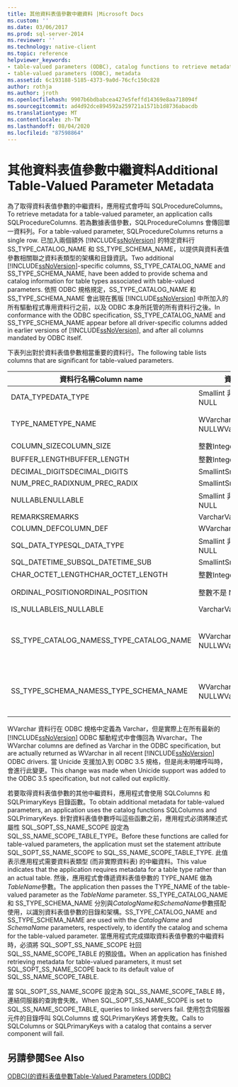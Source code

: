 ```yaml
---
title: 其他資料表值參數中繼資料 |Microsoft Docs
ms.custom: ''
ms.date: 03/06/2017
ms.prod: sql-server-2014
ms.reviewer: ''
ms.technology: native-client
ms.topic: reference
helpviewer_keywords:
- table-valued parameters (ODBC), catalog functions to retrieve metadata
- table-valued parameters (ODBC), metadata
ms.assetid: 6c193188-5185-4373-9a0d-76cfc150c828
author: rothja
ms.author: jroth
ms.openlocfilehash: 9907b6bdbabcea427e5feffd14369e8aa718094f
ms.sourcegitcommit: ad4d92dce894592a259721a1571b1d8736abacdb
ms.translationtype: MT
ms.contentlocale: zh-TW
ms.lasthandoff: 08/04/2020
ms.locfileid: "87598864"
---
```

# <a name="additional-table-valued-parameter-metadata"></a><span data-ttu-id="ea205-102">其他資料表值參數中繼資料</span><span class="sxs-lookup"><span data-stu-id="ea205-102">Additional Table-Valued Parameter Metadata</span></span>
  <span data-ttu-id="ea205-103">為了取得資料表值參數的中繼資料，應用程式會呼叫 SQLProcedureColumns。</span><span class="sxs-lookup"><span data-stu-id="ea205-103">To retrieve metadata for a table-valued parameter, an application calls SQLProcedureColumns.</span></span> <span data-ttu-id="ea205-104">若為數據表值參數，SQLProcedureColumns 會傳回單一資料列。</span><span class="sxs-lookup"><span data-stu-id="ea205-104">For a table-valued parameter, SQLProcedureColumns returns a single row.</span></span> <span data-ttu-id="ea205-105">已加入兩個額外 [!INCLUDE[ssNoVersion](../../includes/ssnoversion-md.md)] 的特定資料行 SS_TYPE_CATALOG_NAME 和 SS_TYPE_SCHEMA_NAME，以提供與資料表值參數相關聯之資料表類型的架構和目錄資訊。</span><span class="sxs-lookup"><span data-stu-id="ea205-105">Two additional [!INCLUDE[ssNoVersion](../../includes/ssnoversion-md.md)]-specific columns, SS_TYPE_CATALOG_NAME and SS_TYPE_SCHEMA_NAME, have been added to provide schema and catalog information for table types associated with table-valued parameters.</span></span> <span data-ttu-id="ea205-106">依照 ODBC 規格規定，SS_TYPE_CATALOG_NAME 和 SS_TYPE_SCHEMA_NAME 會出現在舊版 [!INCLUDE[ssNoVersion](../../includes/ssnoversion-md.md)] 中所加入的所有驅動程式專用資料行之前，以及 ODBC 本身所託管的所有資料行之後。</span><span class="sxs-lookup"><span data-stu-id="ea205-106">In conformance with the ODBC specification, SS_TYPE_CATALOG_NAME and SS_TYPE_SCHEMA_NAME appear before all driver-specific columns added in earlier versions of [!INCLUDE[ssNoVersion](../../includes/ssnoversion-md.md)], and after all columns mandated by ODBC itself.</span></span>  
  
 <span data-ttu-id="ea205-107">下表列出對於資料表值參數相當重要的資料行。</span><span class="sxs-lookup"><span data-stu-id="ea205-107">The following table lists columns that are significant for table-valued parameters.</span></span>  
  
|<span data-ttu-id="ea205-108">資料行名稱</span><span class="sxs-lookup"><span data-stu-id="ea205-108">Column name</span></span>|<span data-ttu-id="ea205-109">資料類型</span><span class="sxs-lookup"><span data-stu-id="ea205-109">Data type</span></span>|<span data-ttu-id="ea205-110">值/註解</span><span class="sxs-lookup"><span data-stu-id="ea205-110">Value/comments</span></span>|  
|-----------------|---------------|---------------------|  
|<span data-ttu-id="ea205-111">DATA_TYPE</span><span class="sxs-lookup"><span data-stu-id="ea205-111">DATA_TYPE</span></span>|<span data-ttu-id="ea205-112">Smallint 非 NULL</span><span class="sxs-lookup"><span data-stu-id="ea205-112">Smallint not NULL</span></span>|<span data-ttu-id="ea205-113">SQL_SS_TABLE</span><span class="sxs-lookup"><span data-stu-id="ea205-113">SQL_SS_TABLE</span></span>|  
|<span data-ttu-id="ea205-114">TYPE_NAME</span><span class="sxs-lookup"><span data-stu-id="ea205-114">TYPE_NAME</span></span>|<span data-ttu-id="ea205-115">WVarchar(128) 非 NULL</span><span class="sxs-lookup"><span data-stu-id="ea205-115">WVarchar(128) not NULL</span></span>|<span data-ttu-id="ea205-116">資料表值參數的類型名稱。</span><span class="sxs-lookup"><span data-stu-id="ea205-116">The type name of the table-valued parameter.</span></span>|  
|<span data-ttu-id="ea205-117">COLUMN_SIZE</span><span class="sxs-lookup"><span data-stu-id="ea205-117">COLUMN_SIZE</span></span>|<span data-ttu-id="ea205-118">整數</span><span class="sxs-lookup"><span data-stu-id="ea205-118">Integer</span></span>|<span data-ttu-id="ea205-119">NULL</span><span class="sxs-lookup"><span data-stu-id="ea205-119">NULL</span></span>|  
|<span data-ttu-id="ea205-120">BUFFER_LENGTH</span><span class="sxs-lookup"><span data-stu-id="ea205-120">BUFFER_LENGTH</span></span>|<span data-ttu-id="ea205-121">整數</span><span class="sxs-lookup"><span data-stu-id="ea205-121">Integer</span></span>|<span data-ttu-id="ea205-122">0</span><span class="sxs-lookup"><span data-stu-id="ea205-122">0</span></span>|  
|<span data-ttu-id="ea205-123">DECIMAL_DIGITS</span><span class="sxs-lookup"><span data-stu-id="ea205-123">DECIMAL_DIGITS</span></span>|<span data-ttu-id="ea205-124">Smallint</span><span class="sxs-lookup"><span data-stu-id="ea205-124">Smallint</span></span>|<span data-ttu-id="ea205-125">NULL</span><span class="sxs-lookup"><span data-stu-id="ea205-125">NULL</span></span>|  
|<span data-ttu-id="ea205-126">NUM_PREC_RADIX</span><span class="sxs-lookup"><span data-stu-id="ea205-126">NUM_PREC_RADIX</span></span>|<span data-ttu-id="ea205-127">Smallint</span><span class="sxs-lookup"><span data-stu-id="ea205-127">Smallint</span></span>|<span data-ttu-id="ea205-128">NULL</span><span class="sxs-lookup"><span data-stu-id="ea205-128">NULL</span></span>|  
|<span data-ttu-id="ea205-129">NULLABLE</span><span class="sxs-lookup"><span data-stu-id="ea205-129">NULLABLE</span></span>|<span data-ttu-id="ea205-130">Smallint 非 NULL</span><span class="sxs-lookup"><span data-stu-id="ea205-130">Smallint not NULL</span></span>|<span data-ttu-id="ea205-131">SQL_NULLABLE</span><span class="sxs-lookup"><span data-stu-id="ea205-131">SQL_NULLABLE</span></span>|  
|<span data-ttu-id="ea205-132">REMARKS</span><span class="sxs-lookup"><span data-stu-id="ea205-132">REMARKS</span></span>|<span data-ttu-id="ea205-133">Varchar</span><span class="sxs-lookup"><span data-stu-id="ea205-133">Varchar</span></span>|<span data-ttu-id="ea205-134">NULL</span><span class="sxs-lookup"><span data-stu-id="ea205-134">NULL</span></span>|  
|<span data-ttu-id="ea205-135">COLUMN_DEF</span><span class="sxs-lookup"><span data-stu-id="ea205-135">COLUMN_DEF</span></span>|<span data-ttu-id="ea205-136">WVarchar(4000)</span><span class="sxs-lookup"><span data-stu-id="ea205-136">WVarchar(4000)</span></span>|<span data-ttu-id="ea205-137">NULL</span><span class="sxs-lookup"><span data-stu-id="ea205-137">NULL</span></span>|  
|<span data-ttu-id="ea205-138">SQL_DATA_TYPE</span><span class="sxs-lookup"><span data-stu-id="ea205-138">SQL_DATA_TYPE</span></span>|<span data-ttu-id="ea205-139">Smallint 非 NULL</span><span class="sxs-lookup"><span data-stu-id="ea205-139">Smallint not NULL</span></span>|<span data-ttu-id="ea205-140">SQL_SS_TABLE</span><span class="sxs-lookup"><span data-stu-id="ea205-140">SQL_SS_TABLE</span></span>|  
|<span data-ttu-id="ea205-141">SQL_DATETIME_SUB</span><span class="sxs-lookup"><span data-stu-id="ea205-141">SQL_DATETIME_SUB</span></span>|<span data-ttu-id="ea205-142">Smallint</span><span class="sxs-lookup"><span data-stu-id="ea205-142">Smallint</span></span>|<span data-ttu-id="ea205-143">NULL</span><span class="sxs-lookup"><span data-stu-id="ea205-143">NULL</span></span>|  
|<span data-ttu-id="ea205-144">CHAR_OCTET_LENGTH</span><span class="sxs-lookup"><span data-stu-id="ea205-144">CHAR_OCTET_LENGTH</span></span>|<span data-ttu-id="ea205-145">整數</span><span class="sxs-lookup"><span data-stu-id="ea205-145">Integer</span></span>|<span data-ttu-id="ea205-146">NULL</span><span class="sxs-lookup"><span data-stu-id="ea205-146">NULL</span></span>|  
|<span data-ttu-id="ea205-147">ORDINAL_POSITION</span><span class="sxs-lookup"><span data-stu-id="ea205-147">ORDINAL_POSITION</span></span>|<span data-ttu-id="ea205-148">整數不是 NULL</span><span class="sxs-lookup"><span data-stu-id="ea205-148">Integer not NULL</span></span>|<span data-ttu-id="ea205-149">參數的序數位置。</span><span class="sxs-lookup"><span data-stu-id="ea205-149">The ordinal position of the parameter.</span></span>|  
|<span data-ttu-id="ea205-150">IS_NULLABLE</span><span class="sxs-lookup"><span data-stu-id="ea205-150">IS_NULLABLE</span></span>|<span data-ttu-id="ea205-151">Varchar</span><span class="sxs-lookup"><span data-stu-id="ea205-151">Varchar</span></span>|<span data-ttu-id="ea205-152">"YES"</span><span class="sxs-lookup"><span data-stu-id="ea205-152">"YES"</span></span>|  
|<span data-ttu-id="ea205-153">SS_TYPE_CATALOG_NAME</span><span class="sxs-lookup"><span data-stu-id="ea205-153">SS_TYPE_CATALOG_NAME</span></span>|<span data-ttu-id="ea205-154">WVarchar(128) 非 NULL</span><span class="sxs-lookup"><span data-stu-id="ea205-154">WVarchar(128) not NULL</span></span>|<span data-ttu-id="ea205-155">包含資料表值參數資料表類型之類型定義的目錄。</span><span class="sxs-lookup"><span data-stu-id="ea205-155">The catalog that contains the type definition for the table type of the table-valued parameter.</span></span>|  
|<span data-ttu-id="ea205-156">SS_TYPE_SCHEMA_NAME</span><span class="sxs-lookup"><span data-stu-id="ea205-156">SS_TYPE_SCHEMA_NAME</span></span>|<span data-ttu-id="ea205-157">WVarchar(128) 非 NULL</span><span class="sxs-lookup"><span data-stu-id="ea205-157">WVarchar(128) not NULL</span></span>|<span data-ttu-id="ea205-158">包含資料表值參數資料表類型之類型定義的結構描述。</span><span class="sxs-lookup"><span data-stu-id="ea205-158">The schema that contains the type definition for the table type of the table-valued parameter.</span></span>|  
  
 <span data-ttu-id="ea205-159">WVarchar 資料行在 ODBC 規格中定義為 Varchar，但是實際上在所有最新的 [!INCLUDE[ssNoVersion](../../includes/ssnoversion-md.md)] ODBC 驅動程式中會傳回為 Wvarchar。</span><span class="sxs-lookup"><span data-stu-id="ea205-159">The WVarchar columns are defined as Varchar in the ODBC specification, but are actually returned as WVarchar in all recent [!INCLUDE[ssNoVersion](../../includes/ssnoversion-md.md)] ODBC drivers.</span></span> <span data-ttu-id="ea205-160">當 Unicide 支援加入到 ODBC 3.5 規格，但是尚未明確呼叫時，會進行此變更。</span><span class="sxs-lookup"><span data-stu-id="ea205-160">This change was made when Unicide support was added to the ODBC 3.5 specification, but not called out explicitly.</span></span>  
  
 <span data-ttu-id="ea205-161">若要取得資料表值參數的其他中繼資料，應用程式會使用 SQLColumns 和 SQLPrimaryKeys 目錄函數。</span><span class="sxs-lookup"><span data-stu-id="ea205-161">To obtain additional metadata for table-valued parameters, an application uses the catalog functions SQLColumns and SQLPrimaryKeys.</span></span> <span data-ttu-id="ea205-162">針對資料表值參數呼叫這些函數之前，應用程式必須將陳述式屬性 SQL_SOPT_SS_NAME_SCOPE 設定為 SQL_SS_NAME_SCOPE_TABLE_TYPE。</span><span class="sxs-lookup"><span data-stu-id="ea205-162">Before these functions are called for table-valued parameters, the application must set the statement attribute SQL_SOPT_SS_NAME_SCOPE to SQL_SS_NAME_SCOPE_TABLE_TYPE.</span></span> <span data-ttu-id="ea205-163">此值表示應用程式需要資料表類型 (而非實際資料表) 的中繼資料。</span><span class="sxs-lookup"><span data-stu-id="ea205-163">This value indicates that the application requires metadata for a table type rather than an actual table.</span></span> <span data-ttu-id="ea205-164">然後，應用程式會傳遞資料表值參數的 TYPE_NAME 做為*TableName*參數。</span><span class="sxs-lookup"><span data-stu-id="ea205-164">The application then passes the TYPE_NAME of the table-valued parameter as the *TableName* parameter.</span></span> <span data-ttu-id="ea205-165">SS_TYPE_CATALOG_NAME 和 SS_TYPE_SCHEMA_NAME 分別與*CatalogName*和*SchemaName*參數搭配使用，以識別資料表值參數的目錄和架構。</span><span class="sxs-lookup"><span data-stu-id="ea205-165">SS_TYPE_CATALOG_NAME and SS_TYPE_SCHEMA_NAME are used with the *CatalogName* and *SchemaName* parameters, respectively, to identify the catalog and schema for the table-valued parameter.</span></span> <span data-ttu-id="ea205-166">當應用程式完成擷取資料表值參數的中繼資料時，必須將 SQL_SOPT_SS_NAME_SCOPE 社回 SQL_SS_NAME_SCOPE_TABLE 的預設值。</span><span class="sxs-lookup"><span data-stu-id="ea205-166">When an application has finished retrieving metadata for table-valued parameters, it must set SQL_SOPT_SS_NAME_SCOPE back to its default value of SQL_SS_NAME_SCOPE_TABLE.</span></span>  
  
 <span data-ttu-id="ea205-167">當 SQL_SOPT_SS_NAME_SCOPE 設定為 SQL_SS_NAME_SCOPE_TABLE 時，連結伺服器的查詢會失敗。</span><span class="sxs-lookup"><span data-stu-id="ea205-167">When SQL_SOPT_SS_NAME_SCOPE is set to SQL_SS_NAME_SCOPE_TABLE, queries to linked servers fail.</span></span> <span data-ttu-id="ea205-168">使用包含伺服器元件的目錄呼叫 SQLColumns 或 SQLPrimaryKeys 將會失敗。</span><span class="sxs-lookup"><span data-stu-id="ea205-168">Calls to SQLColumns or SQLPrimaryKeys with a catalog that contains a server component will fail.</span></span>  
  
## <a name="see-also"></a><span data-ttu-id="ea205-169">另請參閱</span><span class="sxs-lookup"><span data-stu-id="ea205-169">See Also</span></span>  
 [<span data-ttu-id="ea205-170">ODBC&#41;&#40;的資料表值參數</span><span class="sxs-lookup"><span data-stu-id="ea205-170">Table-Valued Parameters &#40;ODBC&#41;</span></span>](table-valued-parameters-odbc.md)  
  
  
